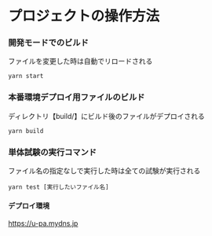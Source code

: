 # プロジェクトの操作方法

### 開発モードでのビルド
ファイルを変更した時は自動でリロードされる
```
yarn start
```

### 本番環境デプロイ用ファイルのビルド
ディレクトリ【build/】にビルド後のファイルがデプロイされる
```
yarn build
```
### 単体試験の実行コマンド
ファイル名の指定なしで実行した時は全ての試験が実行される
```
yarn test [実行したいファイル名]
```

#### デプロイ環境
https://u-pa.mydns.jp
